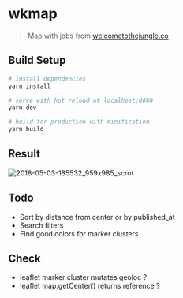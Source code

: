 # wkmap

> Map with jobs from [welcometothejungle.co](https://welcometothejungle.co)

## Build Setup

``` bash
# install dependencies
yarn install

# serve with hot reload at localhost:8080
yarn dev

# build for production with minification
yarn build
```

## Result
![2018-05-03-185532_959x985_scrot](https://user-images.githubusercontent.com/9092290/39591363-d532269a-4f03-11e8-88be-1624d3a39556.png)

## Todo
- Sort by distance from center or by published_at
- Search filters
- Find good colors for marker clusters

## Check
- leaflet marker cluster mutates geoloc ?
- leaflet map.getCenter() returns reference ?
